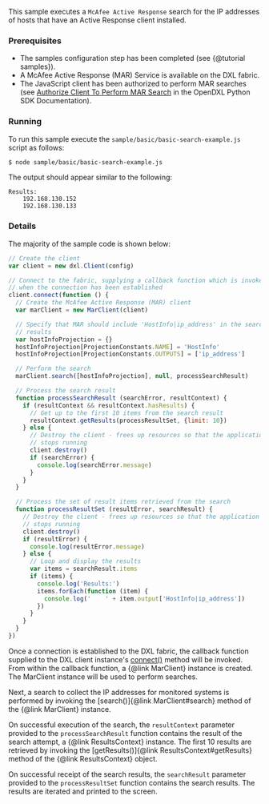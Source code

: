This sample executes a `McAfee Active Response` search for the IP addresses of
hosts that have an Active Response client installed.

### Prerequisites

* The samples configuration step has been completed (see {@tutorial samples}).
* A McAfee Active Response (MAR) Service is available on the DXL fabric.
* The JavaScript client has been authorized to perform MAR searches (see
  [Authorize Client To Perform MAR Search](https://opendxl.github.io/opendxl-client-python/pydoc/marsendauth.html)
  in the OpenDXL Python SDK Documentation).

### Running

To run this sample execute the `sample/basic/basic-search-example.js` script
as follows:

```sh
$ node sample/basic/basic-search-example.js
```

The output should appear similar to the following:

```
Results:
    192.168.130.152
    192.168.130.133
```

### Details

The majority of the sample code is shown below:

```js
// Create the client
var client = new dxl.Client(config)

// Connect to the fabric, supplying a callback function which is invoked
// when the connection has been established
client.connect(function () {
  // Create the McAfee Active Response (MAR) client
  var marClient = new MarClient(client)

  // Specify that MAR should include 'HostInfo|ip_address' in the search
  // results
  var hostInfoProjection = {}
  hostInfoProjection[ProjectionConstants.NAME] = 'HostInfo'
  hostInfoProjection[ProjectionConstants.OUTPUTS] = ['ip_address']

  // Perform the search
  marClient.search([hostInfoProjection], null, processSearchResult)

  // Process the search result
  function processSearchResult (searchError, resultContext) {
    if (resultContext && resultContext.hasResults) {
      // Get up to the first 10 items from the search result
      resultContext.getResults(processResultSet, {limit: 10})
    } else {
      // Destroy the client - frees up resources so that the application
      // stops running
      client.destroy()
      if (searchError) {
        console.log(searchError.message)
      }
    }
  }

  // Process the set of result items retrieved from the search
  function processResultSet (resultError, searchResult) {
    // Destroy the client - frees up resources so that the application
    // stops running
    client.destroy()
    if (resultError) {
      console.log(resultError.message)
    } else {
      // Loop and display the results
      var items = searchResult.items
      if (items) {
        console.log('Results:')
        items.forEach(function (item) {
          console.log('    ' + item.output['HostInfo|ip_address'])
        })
      }
    }
  }
})
```

Once a connection is established to the DXL fabric, the callback function
supplied to the DXL client instance's
[connect()](https://opendxl.github.io/opendxl-client-javascript/jsdoc/Client.html#connect)
method will be invoked. From within the callback function, a {@link MarClient}
instance is created. The MarClient instance will be used to perform searches.

Next, a search to collect the IP addresses for monitored systems is performed by
invoking the [search()]{@link MarClient#search} method of the {@link MarClient}
instance.

On successful execution of the search, the `resultContext` parameter provided to
the `processSearchResult` function contains the result of the search attempt, a
{@link ResultsContext} instance. The first 10 results are retrieved by invoking
the [getResults()]{@link ResultsContext#getResults} method of the
{@link ResultsContext} object.

On successful receipt of the search results, the `searchResult` parameter
provided to the `processResultSet` function contains the search results. The
results are iterated and printed to the screen.
